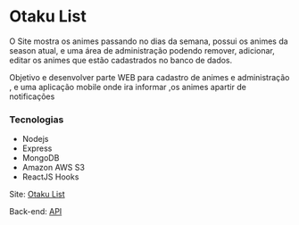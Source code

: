 # Otaku List

 O Site mostra os animes passando no dias da semana, possui os animes da season atual, e uma área de administração podendo remover, adicionar, editar os animes que estão cadastrados no banco de dados.

 Objetivo e desenvolver parte WEB para cadastro de animes e administração , e uma aplicação mobile onde ira informar ,os animes apartir de notificações

### Tecnologias

 - Nodejs
 - Express
 - MongoDB
 - Amazon AWS S3
 - ReactJS Hooks
 


Site: [Otaku List](https://otakulist.herokuapp.com/)

Back-end: [API](https://github.com/zBrownie/otakulist-api)



